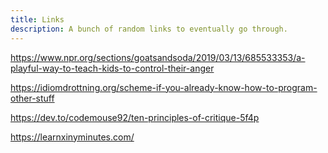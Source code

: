 ```yaml
---
title: Links
description: A bunch of random links to eventually go through.
---
```


https://www.npr.org/sections/goatsandsoda/2019/03/13/685533353/a-playful-way-to-teach-kids-to-control-their-anger

https://idiomdrottning.org/scheme-if-you-already-know-how-to-program-other-stuff

https://dev.to/codemouse92/ten-principles-of-critique-5f4p

https://learnxinyminutes.com/